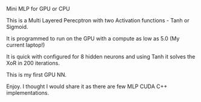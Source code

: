 Mini MLP for GPU or CPU

This is a Multi Layered Perecptron with two Activation functions - Tanh or Sigmoid.

It is programmed to run on the GPU with a compute as low as 5.0 (My current laptop!)

It is quick with configured for 8 hidden neurons and using Tanh it solves the XoR in 200 iterations.

This is my first GPU NN.

Enjoy. I thought I would share it as there are few MLP CUDA C++ implementations.